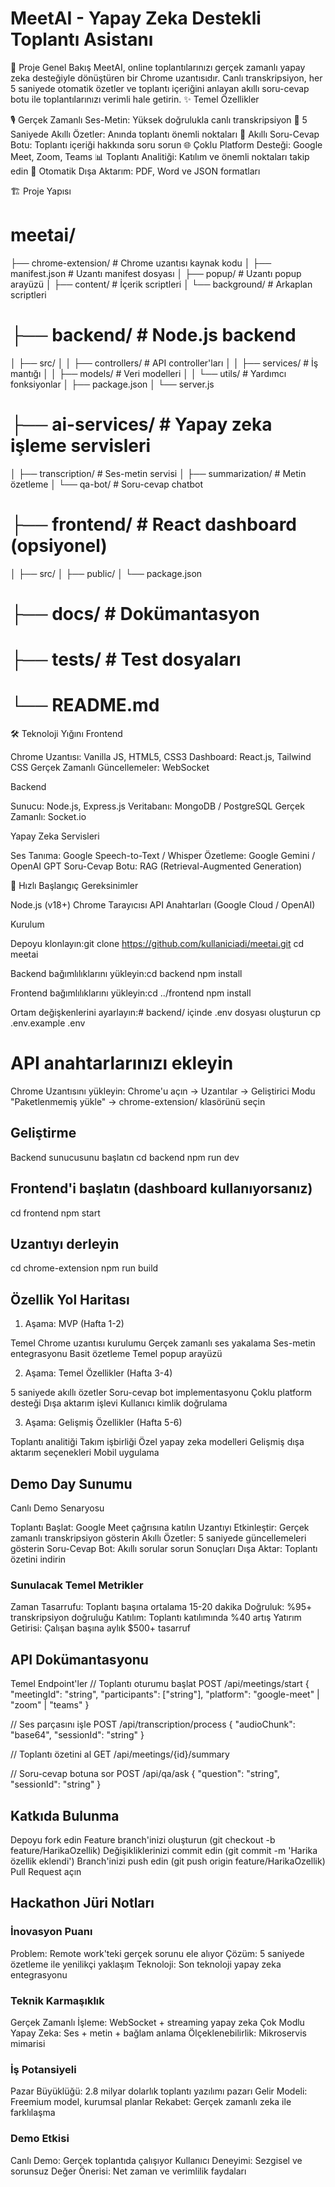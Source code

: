 
# MeetAI - Yapay Zeka Destekli Toplantı Asistanı
🎯 Proje Genel Bakış
MeetAI, online toplantılarınızı gerçek zamanlı yapay zeka desteğiyle dönüştüren bir Chrome uzantısıdır. Canlı transkripsiyon, her 5 saniyede otomatik özetler ve toplantı içeriğini anlayan akıllı soru-cevap botu ile toplantılarınızı verimli hale getirin.
✨ Temel Özellikler

🎙️ Gerçek Zamanlı Ses-Metin: Yüksek doğrulukla canlı transkripsiyon
📝 5 Saniyede Akıllı Özetler: Anında toplantı önemli noktaları
🤖 Akıllı Soru-Cevap Botu: Toplantı içeriği hakkında soru sorun
🌐 Çoklu Platform Desteği: Google Meet, Zoom, Teams
📊 Toplantı Analitiği: Katılım ve önemli noktaları takip edin
💾 Otomatik Dışa Aktarım: PDF, Word ve JSON formatları

🏗️ Proje Yapısı
# meetai/
├── chrome-extension/           # Chrome uzantısı kaynak kodu
│   ├── manifest.json          # Uzantı manifest dosyası
│   ├── popup/                 # Uzantı popup arayüzü
│   ├── content/               # İçerik scriptleri
│   └── background/            # Arkaplan scriptleri
# ├── backend/                   # Node.js backend
│   ├── src/
│   │   ├── controllers/       # API controller'ları
│   │   ├── services/          # İş mantığı
│   │   ├── models/           # Veri modelleri
│   │   └── utils/            # Yardımcı fonksiyonlar
│   ├── package.json
│   └── server.js
# ├── ai-services/               # Yapay zeka işleme servisleri
│   ├── transcription/         # Ses-metin servisi
│   ├── summarization/         # Metin özetleme
│   └── qa-bot/               # Soru-cevap chatbot
# ├── frontend/                  # React dashboard (opsiyonel)
│   ├── src/
│   ├── public/
│   └── package.json
# ├── docs/                      # Dokümantasyon
# ├── tests/                     # Test dosyaları
# └── README.md

🛠️ Teknoloji Yığını
Frontend

Chrome Uzantısı: Vanilla JS, HTML5, CSS3
Dashboard: React.js, Tailwind CSS
Gerçek Zamanlı Güncellemeler: WebSocket

Backend

Sunucu: Node.js, Express.js
Veritabanı: MongoDB / PostgreSQL
Gerçek Zamanlı: Socket.io

Yapay Zeka Servisleri

Ses Tanıma: Google Speech-to-Text / Whisper
Özetleme: Google Gemini / OpenAI GPT
Soru-Cevap Botu: RAG (Retrieval-Augmented Generation)

🚀 Hızlı Başlangıç
Gereksinimler

Node.js (v18+)
Chrome Tarayıcısı
API Anahtarları (Google Cloud / OpenAI)

Kurulum

Depoyu klonlayın:git clone https://github.com/kullaniciadi/meetai.git
cd meetai


Backend bağımlılıklarını yükleyin:cd backend
npm install


Frontend bağımlılıklarını yükleyin:cd ../frontend
npm install


Ortam değişkenlerini ayarlayın:# backend/ içinde .env dosyası oluşturun
cp .env.example .env
# API anahtarlarınızı ekleyin


Chrome Uzantısını yükleyin:
Chrome'u açın → Uzantılar → Geliştirici Modu
"Paketlenmemiş yükle" → chrome-extension/ klasörünü seçin



## Geliştirme
Backend sunucusunu başlatın
cd backend
npm run dev

## Frontend'i başlatın (dashboard kullanıyorsanız)
cd frontend
npm start

## Uzantıyı derleyin
cd chrome-extension
npm run build

## Özellik Yol Haritası
1. Aşama: MVP (Hafta 1-2)

Temel Chrome uzantısı kurulumu
Gerçek zamanlı ses yakalama
Ses-metin entegrasyonu
Basit özetleme
Temel popup arayüzü

2. Aşama: Temel Özellikler (Hafta 3-4)

5 saniyede akıllı özetler
Soru-cevap bot implementasyonu
Çoklu platform desteği
Dışa aktarım işlevi
Kullanıcı kimlik doğrulama

3. Aşama: Gelişmiş Özellikler (Hafta 5-6)

Toplantı analitiği
Takım işbirliği
Özel yapay zeka modelleri
Gelişmiş dışa aktarım seçenekleri
Mobil uygulama

## Demo Day Sunumu
Canlı Demo Senaryosu

Toplantı Başlat: Google Meet çağrısına katılın
Uzantıyı Etkinleştir: Gerçek zamanlı transkripsiyon gösterin
Akıllı Özetler: 5 saniyede güncellemeleri gösterin
Soru-Cevap Bot: Akıllı sorular sorun
Sonuçları Dışa Aktar: Toplantı özetini indirin

### Sunulacak Temel Metrikler

Zaman Tasarrufu: Toplantı başına ortalama 15-20 dakika
Doğruluk: %95+ transkripsiyon doğruluğu
Katılım: Toplantı katılımında %40 artış
Yatırım Getirisi: Çalışan başına aylık $500+ tasarruf

## API Dokümantasyonu
Temel Endpoint'ler
// Toplantı oturumu başlat
POST /api/meetings/start
{
  "meetingId": "string",
  "participants": ["string"],
  "platform": "google-meet" | "zoom" | "teams"
}

// Ses parçasını işle
POST /api/transcription/process
{
  "audioChunk": "base64",
  "sessionId": "string"
}

// Toplantı özetini al
GET /api/meetings/{id}/summary

// Soru-cevap botuna sor
POST /api/qa/ask
{
  "question": "string",
  "sessionId": "string"
}

## Katkıda Bulunma

Depoyu fork edin
Feature branch'inizi oluşturun (git checkout -b feature/HarikaOzellik)
Değişikliklerinizi commit edin (git commit -m 'Harika özellik eklendi')
Branch'inizi push edin (git push origin feature/HarikaOzellik)
Pull Request açın


## Hackathon Jüri Notları
### İnovasyon Puanı

Problem: Remote work'teki gerçek sorunu ele alıyor
Çözüm: 5 saniyede özetleme ile yenilikçi yaklaşım
Teknoloji: Son teknoloji yapay zeka entegrasyonu

### Teknik Karmaşıklık

Gerçek Zamanlı İşleme: WebSocket + streaming yapay zeka
Çok Modlu Yapay Zeka: Ses + metin + bağlam anlama
Ölçeklenebilirlik: Mikroservis mimarisi

### İş Potansiyeli

Pazar Büyüklüğü: 2.8 milyar dolarlık toplantı yazılımı pazarı
Gelir Modeli: Freemium model, kurumsal planlar
Rekabet: Gerçek zamanlı zeka ile farklılaşma

### Demo Etkisi

Canlı Demo: Gerçek toplantıda çalışıyor
Kullanıcı Deneyimi: Sezgisel ve sorunsuz
Değer Önerisi: Net zaman ve verimlilik faydaları

```**

